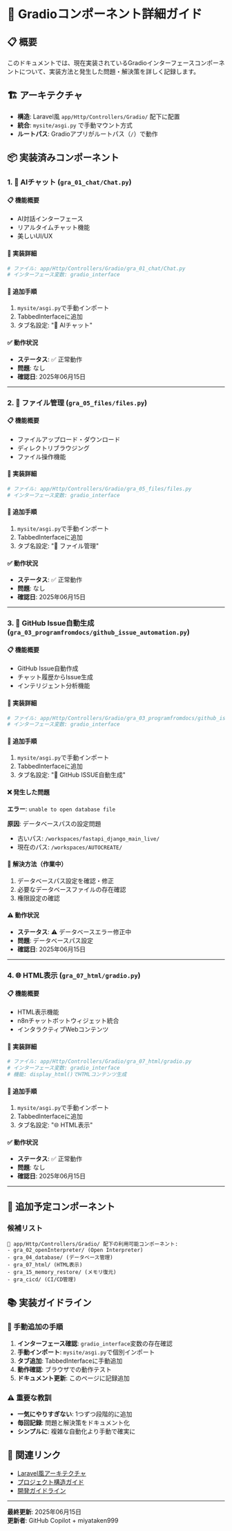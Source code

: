 # 🎨 Gradioコンポーネント詳細ガイド

## 📋 概要
このドキュメントでは、現在実装されているGradioインターフェースコンポーネントについて、実装方法と発生した問題・解決策を詳しく記録します。

## 🏗️ アーキテクチャ
- **構造**: Laravel風 `app/Http/Controllers/Gradio/` 配下に配置
- **統合**: `mysite/asgi.py` で手動マウント方式
- **ルートパス**: Gradioアプリがルートパス（`/`）で動作

## 📦 実装済みコンポーネント

### 1. 💬 AIチャット (`gra_01_chat/Chat.py`)

#### 📋 機能概要
- AI対話インターフェース
- リアルタイムチャット機能
- 美しいUI/UX

#### 🔧 実装詳細
```python
# ファイル: app/Http/Controllers/Gradio/gra_01_chat/Chat.py
# インターフェース変数: gradio_interface
```

#### 🎯 追加手順
1. `mysite/asgi.py`で手動インポート
2. TabbedInterfaceに追加
3. タブ名設定: "💬 AIチャット"

#### ✅ 動作状況
- **ステータス**: ✅ 正常動作
- **問題**: なし
- **確認日**: 2025年06月15日

---

### 2. 📁 ファイル管理 (`gra_05_files/files.py`)

#### 📋 機能概要
- ファイルアップロード・ダウンロード
- ディレクトリブラウジング
- ファイル操作機能

#### 🔧 実装詳細
```python
# ファイル: app/Http/Controllers/Gradio/gra_05_files/files.py
# インターフェース変数: gradio_interface
```

#### 🎯 追加手順
1. `mysite/asgi.py`で手動インポート
2. TabbedInterfaceに追加
3. タブ名設定: "📁 ファイル管理"

#### ✅ 動作状況
- **ステータス**: ✅ 正常動作
- **問題**: なし
- **確認日**: 2025年06月15日

---

### 3. 🤖 GitHub Issue自動生成 (`gra_03_programfromdocs/github_issue_automation.py`)

#### 📋 機能概要
- GitHub Issue自動作成
- チャット履歴からIssue生成
- インテリジェント分析機能

#### 🔧 実装詳細
```python
# ファイル: app/Http/Controllers/Gradio/gra_03_programfromdocs/github_issue_automation.py
# インターフェース変数: gradio_interface
```

#### 🎯 追加手順
1. `mysite/asgi.py`で手動インポート
2. TabbedInterfaceに追加
3. タブ名設定: "🤖 GitHub ISSUE自動生成"

#### ❌ 発生した問題
**エラー**: `unable to open database file`

**原因**: データベースパスの設定問題
- 古いパス: `/workspaces/fastapi_django_main_live/`
- 現在のパス: `/workspaces/AUTOCREATE/`

#### 🔧 解決方法（作業中）
1. データベースパス設定を確認・修正
2. 必要なデータベースファイルの存在確認
3. 権限設定の確認

#### ⚠️ 動作状況
- **ステータス**: ⚠️ データベースエラー修正中
- **問題**: データベースパス設定
- **確認日**: 2025年06月15日

---

### 4. 🌐 HTML表示 (`gra_07_html/gradio.py`)

#### 📋 機能概要
- HTML表示機能
- n8nチャットボットウィジェット統合
- インタラクティブWebコンテンツ

#### 🔧 実装詳細
```python
# ファイル: app/Http/Controllers/Gradio/gra_07_html/gradio.py
# インターフェース変数: gradio_interface
# 機能: display_html()でHTMLコンテンツ生成
```

#### 🎯 追加手順
1. `mysite/asgi.py`で手動インポート
2. TabbedInterfaceに追加
3. タブ名設定: "🌐 HTML表示"

#### ✅ 動作状況
- **ステータス**: ✅ 正常動作
- **問題**: なし
- **確認日**: 2025年06月15日

---

## 🔄 追加予定コンポーネント

### 候補リスト
```
📂 app/Http/Controllers/Gradio/ 配下の利用可能コンポーネント:
- gra_02_openInterpreter/ (Open Interpreter)
- gra_04_database/ (データベース管理)
- gra_07_html/ (HTML表示)
- gra_15_memory_restore/ (メモリ復元)
- gra_cicd/ (CI/CD管理)
```

## 📚 実装ガイドライン

### 🎯 手動追加の手順
1. **インターフェース確認**: `gradio_interface`変数の存在確認
2. **手動インポート**: `mysite/asgi.py`で個別インポート
3. **タブ追加**: TabbedInterfaceに手動追加
4. **動作確認**: ブラウザでの動作テスト
5. **ドキュメント更新**: このページに記録追加

### ⚠️ 重要な教訓
- **一気にやりすぎない**: 1つずつ段階的に追加
- **毎回記録**: 問題と解決策をドキュメント化
- **シンプルに**: 複雑な自動化より手動で確実に

## 🔗 関連リンク
- [Laravel風アーキテクチャ](Laravel-Style-Architecture.md)
- [プロジェクト構造ガイド](Project-Structure-Guide.md)
- [開発ガイドライン](Development-Guidelines.md)

---
**最終更新**: 2025年06月15日  
**更新者**: GitHub Copilot + miyataken999
